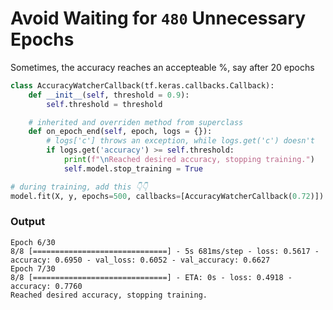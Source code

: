 # Avoid Waiting for `480` Unnecessary Epochs

Sometimes, the accuracy reaches an accepteable %, say after 20 epochs

```py
class AccuracyWatcherCallback(tf.keras.callbacks.Callback):
    def __init__(self, threshold = 0.9):
        self.threshold = threshold

    # inherited and overriden method from superclass
    def on_epoch_end(self, epoch, logs = {}):
        # logs['c'] throws an exception, while logs.get('c') doesn't 
        if logs.get('accuracy') >= self.threshold:
            print(f"\nReached desired accuracy, stopping training.")
            self.model.stop_training = True

# during training, add this 👇👇
model.fit(X, y, epochs=500, callbacks=[AccuracyWatcherCallback(0.72)])
```

### Output

```
Epoch 6/30
8/8 [==============================] - 5s 681ms/step - loss: 0.5617 - accuracy: 0.6950 - val_loss: 0.6052 - val_accuracy: 0.6627
Epoch 7/30
8/8 [==============================] - ETA: 0s - loss: 0.4918 - accuracy: 0.7760
Reached desired accuracy, stopping training.
```

<style>
  .slidev-code {
    overflow: hidden;
  }
</style>